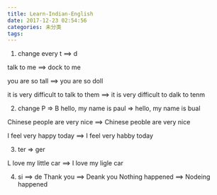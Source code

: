 ```yaml
---
title: Learn-Indian-English
date: 2017-12-23 02:54:56
categories: 未分类
tags:
---
```


1. change every t ==> d

talk to me ==> dock to me

you are so tall ==> you are so doll

it is very difficult to talk to them ==> it is very difficult to dalk to tenm


2. change P  => B
hello, my name is paul => hello, my name is bual

Chinese people are very nice ==> Chinese peoble are very nice

I feel very happy today ==> I feel very habby today

3. ter  => ger

L love my little car ==> I love my ligle car

4. si  ==> de
Thank you ==> Deank you
Nothing happened ==> Nodeing happened



